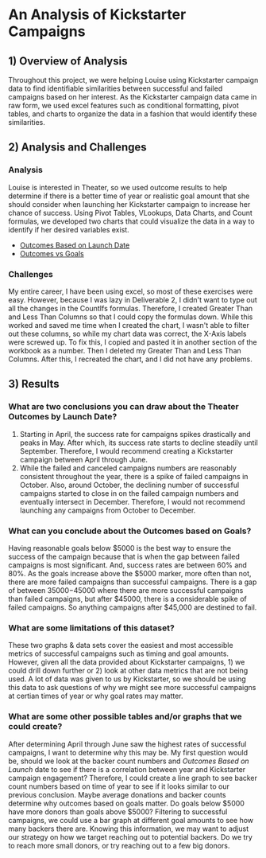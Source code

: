 # **An Analysis of Kickstarter Campaigns**
## 1) Overview of Analysis
Throughout this project, we were helping Louise using Kickstarter campaign data to find identifiable similarities between successful and failed campaigns based on her interest. As the Kickstarter campaign data came in raw form, we used excel features such as conditional formatting, pivot tables, and charts to organize the data in a fashion that would identify these similarities. 
## 2) Analysis and Challenges
### Analysis
Louise is interested in Theater, so we used outcome results to help determine if there is a better time of year or realistic goal amount that she should consider when launching her Kickstarter campaign to increase her chance of success. Using Pivot Tables, VLookups, Data Charts, and Count formulas, we developed two charts that could visualize the data in a way to identify if her desired variables exist.  
- [Outcomes Based on Launch Date](Resources/Theater_Outcomes_vs_Launch.png)
- [Outcomes vs Goals](Resources/Outcomes_vs_Goals.png)
### Challenges
My entire career, I have been using excel, so most of these exercises were easy.  However, because I was lazy in Deliverable 2, I didn't want to type out all the changes in the CountIfs formulas. Therefore, I created Greater Than and Less Than Columns so that I could copy the formulas down. While this worked and saved me time when I created the chart, I wasn't able to filter out these columns, so while my chart data was correct, the X-Axis labels were screwed up. To fix this, I copied and pasted it in another section of the workbook as a number. Then I deleted my Greater Than and Less Than Columns. After this, I recreated the chart, and I did not have any problems. 
## 3) Results
### What are two conclusions you can draw about the Theater Outcomes by Launch Date?
1. Starting in April, the success rate for campaigns spikes drastically and peaks in May. After which, its success rate starts to decline steadily until September. Therefore, I would recommend creating a Kickstarter campaign between April through June. 
2. While the failed and canceled campaigns numbers are reasonably consistent throughout the year, there is a spike of failed campaigns in October. Also, around October, the declining number of successful campaigns started to close in on the failed campaign numbers and eventually intersect in December. Therefore, I would not recommend launching any campaigns from October to December. 
### What can you conclude about the Outcomes based on Goals?
Having reasonable goals below $5000 is the best way to ensure the success of the campaign because that is when the gap between failed campaigns is most significant. And, success rates are between 60% and 80%. As the goals increase above the $5000 marker, more often than not, there are more failed campaigns than successful campaigns. There is a gap of between $35000-$45000 where there are more successful campaigns than failed campaigns, but after $45000, there is a considerable spike of failed campaigns. So anything campaigns after $45,000 are destined to fail. 
### What are some limitations of this dataset?
These two graphs & data sets cover the easiest and most accessible metrics of successful campaigns such as timing and goal amounts. However, given all the data provided about Kickstarter campaigns, 1) we could drill down further or 2) look at other data metrics that are not being used. A lot of data was given to us by Kickstarter, so we should be using this data to ask questions of why we might see more successful campaigns at certian times of year or why goal rates may matter. 
### What are some other possible tables and/or graphs that we could create?
After determining April through June saw the highest rates of successful campaigns, I want to determine why this may be. My first question would be, should we look at the backer count numbers and *Outcomes Based on Launch* date to see if there is a correlation between year and Kickstarter campaign engagement? Therefore, I could create a line graph to see backer count numbers based on time of year to see if it looks similar to our previous conclusion. Maybe average donations and backer counts determine why outcomes based on goals matter. Do goals below $5000 have more donors than goals above $5000? Filtering to successful campaigns, we could use a bar graph at different goal amounts to see how many backers there are. Knowing this information, we may want to adjust our strategy on how we target reaching out to potential backers. Do we try to reach more small donors, or try reaching out to a few big donors. 
